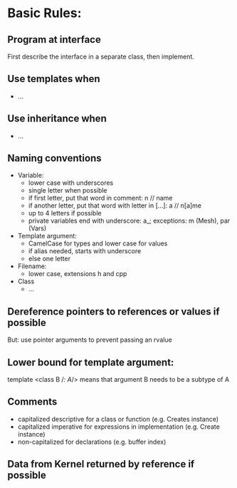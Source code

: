 # Basic Rules:

## Program at interface
First describe the interface in a separate class, then implement.

## Use templates when
- ...

## Use inheritance when
- ...

## Naming conventions
* Variable:
  - lower case with underscores
  - single letter when possible
  - if first letter, put that word in comment: n // name
  - if another letter, put that word with letter in [...]: a // n[a]me
  - up to 4 letters if possible
  - private variables end with underscore: a_;
    exceptions: m (Mesh), par (Vars)
* Template argument:
  - CamelCase for types and lower case for values
  - if alias needed, starts with underscore
  - else one letter
* Filename:
  - lower case, extensions h and cpp
* Class
  - ...

## Dereference pointers to references or values if possible
But: use pointer arguments to prevent passing an rvalue

## Lower bound for template argument:
  template <class B /*: A*/>
means that argument B needs to be a subtype of A
 
## Comments
- capitalized descriptive for a class or function 
  (e.g. Creates instance)
- capitalized imperative for expressions in implementation 
  (e.g. Create instance)
- non-capitalized for declarations 
  (e.g. buffer index)

## Data from Kernel returned by reference if possible



